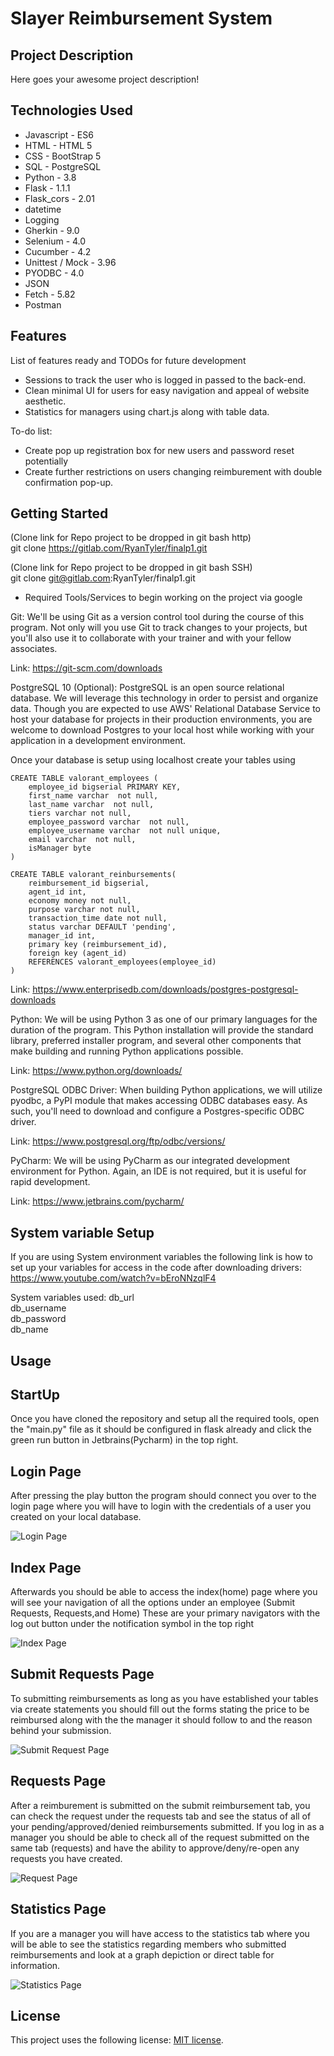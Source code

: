 # Slayer Reimbursement System

## Project Description

Here goes your awesome project description!

## Technologies Used

* Javascript - ES6
* HTML - HTML 5
* CSS - BootStrap 5
* SQL - PostgreSQL
* Python - 3.8
* Flask - 1.1.1
* Flask_cors - 2.01
* datetime
* Logging 
* Gherkin - 9.0
* Selenium -  4.0
* Cucumber - 4.2
* Unittest / Mock - 3.96
* PYODBC - 4.0
* JSON
* Fetch - 5.82
* Postman 

## Features

List of features ready and TODOs for future development
* Sessions to track the user who is logged in passed to the back-end.
* Clean minimal UI for users for easy navigation and appeal of website aesthetic.
* Statistics for managers using chart.js along with table data.

To-do list:
* Create pop up registration box for new users and password reset potentially
* Create further restrictions on users changing reimburement with double confirmation pop-up.

## Getting Started

(Clone link for Repo project to be dropped in git bash http)   
git clone https://gitlab.com/RyanTyler/finalp1.git

(Clone link for Repo project to be dropped in git bash SSH)  
git clone git@gitlab.com:RyanTyler/finalp1.git


- Required Tools/Services to begin working on the project via google

Git: We'll be using Git as a version control tool during the course of this program. Not only will you use Git to track changes to your projects, but you'll also use it to collaborate with your trainer and with your fellow associates.

Link: https://git-scm.com/downloads

PostgreSQL 10 (Optional): PostgreSQL is an open source relational database. We will leverage this technology in order to persist and organize data. Though you are expected to use AWS' Relational Database Service to host your database for projects in their production environments, you are welcome to download Postgres to your local host while working with your application in a development environment.

Once your database is setup using localhost create your tables using

```
CREATE TABLE valorant_employees (
	employee_id bigserial PRIMARY KEY,
	first_name varchar  not null,
	last_name varchar  not null,
	tiers varchar not null,
	employee_password varchar  not null,
	employee_username varchar  not null unique,
	email varchar  not null,
	isManager byte
)

CREATE TABLE valorant_reinbursements(
	reimbursement_id bigserial,
	agent_id int,
	economy money not null,
	purpose varchar not null,
	transaction_time date not null,
	status varchar DEFAULT 'pending',
	manager_id int,
	primary key (reimbursement_id),
	foreign key (agent_id)
	REFERENCES valorant_employees(employee_id)
)
```

Link: https://www.enterprisedb.com/downloads/postgres-postgresql-downloads

Python: We will be using Python 3 as one of our primary languages for the duration of the program. This Python installation will provide the standard library, preferred installer program, and several other components that make building and running Python applications possible.

Link: https://www.python.org/downloads/

PostgreSQL ODBC Driver: When building Python applications, we will utilize pyodbc, a PyPI module that makes accessing ODBC databases easy. As such, you'll need to download and configure a Postgres-specific ODBC driver.

Link: https://www.postgresql.org/ftp/odbc/versions/

PyCharm: We will be using PyCharm as our integrated development environment for Python. Again, an IDE is not required, but it is useful for rapid development.

Link: https://www.jetbrains.com/pycharm/


## System variable Setup
If you are using System environment variables the following link is how to set up your variables for access in the code after downloading 			drivers: <br> https://www.youtube.com/watch?v=bEroNNzqlF4

System variables used:
	db_url <br>
	db_username <br>
	db_password <br>
	db_name
	
## Usage

## StartUp

Once you have cloned the repository and setup all the required tools, open the "main.py" file as it should be configured in flask already and click the green run button in Jetbrains(Pycharm) in the top right.

## Login Page 

After pressing the play button the program should connect you over to the login page where you will have to login with the credentials of a user you created on your local database. 

![Login Page](/RembursementProject1/ReadMeImg/LoginPAGE.PNG)

## Index Page

Afterwards you should be able to access the index(home) page where you will see your navigation of all the options under an employee (Submit Requests, Requests,and Home) These are your primary navigators with the log out button under the notification symbol in the top right

![Index Page](/RembursementProject1/ReadMeImg/IndexP.PNG)

## Submit Requests Page

To submitting reimbursements as long as you have established your tables via create statements you should fill out the forms stating the price to be reimbursed along with the the manager it should follow to and the reason behind your submission.

![Submit Request Page](/RembursementProject1/ReadMeImg/REIMPage.PNG)

## Requests Page

After a reimburement is submitted on the submit reimbursement tab, you can check the request under the requests tab and see the status of all of your pending/approved/denied reimbursements submitted. If you log in as a manager you should be able to check all of the request submitted on the same tab (requests) and have the ability to approve/deny/re-open any requests you have created.

![Request Page](/RembursementProject1/ReadMeImg/PendingPAGE.PNG)

## Statistics Page

If you are a manager you will have access to the statistics tab where you will be able to see the statistics regarding members who submitted reimbursements and look at a graph depiction or direct table for information.

![Statistics Page](/RembursementProject1/ReadMeImg/statPAGE.PNG)

## License

This project uses the following license: [MIT license](https://github.com/git/git-scm.com/blob/main/MIT-LICENSE.txt).
